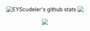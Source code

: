 <p align="center">
  <img align="center" src="https://github-readme-stats-eyscudeler.vercel.app/api?username=eyscudeler&show_icons=true&include_all_commits=true&count_private=true&hide_border=true" alt="EYScudeler's github stats" />

  <img align="center" src="https://github-readme-stats-eyscudeler.vercel.app/api/top-langs/?username=eyscudeler&layout=compact&hide_border=true&langs_count=10&size_weight=1&count_weight=0" />
  <br/>
  <br/>
  
  <a href="https://skillicons.dev">
    <img src="https://skillicons.dev/icons?&perline=12&i=aws,js,html,css,c,arduino,cs,git,grafana,jquery,md,redis,bootstrap,dotnet,github,githubactions,linux,postman,prometheus,raspberrypi,regex,sass,stackoverflow,sentry" />
  </a>
</p>
